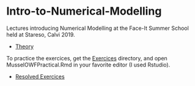 # Intro-to-Numerical-Modelling

Lectures introducing Numerical Modelling at the Face-It Summer School held at Stareso, Calvi 2019.

* [Theory](main.pdf)

To practice the exercices, get the [Exercices](Exercices) directory, and open MusselOWFPractical.Rmd in your favorite editor (I used Rstudio).

* [Resolved Exercices](Exercices/MusselOWFPractical_Solutions.md)

